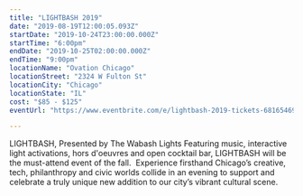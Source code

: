 ```yaml
---
title: "LIGHTBASH 2019"
date: "2019-08-19T12:00:05.093Z"
startDate: "2019-10-24T23:00:00.000Z"
startTime: "6:00pm"
endDate: "2019-10-25T02:00:00.000Z"
endTime: "9:00pm"
locationName: "Ovation Chicago"
locationStreet: "2324 W Fulton St"
locationCity: "Chicago"
locationState: "IL"
cost: "$85 - $125"
eventUrl: "https://www.eventbrite.com/e/lightbash-2019-tickets-68165469755"

---
```


LIGHTBASH, Presented by The Wabash Lights 
Featuring music, interactive light activations, hors d'oeuvres and open cocktail bar, LIGHTBASH will be the must-attend event of the fall.  Experience firsthand Chicago’s creative, tech, philanthropy and civic worlds collide in an evening to support and celebrate a truly unique new addition to our city’s vibrant cultural scene.

